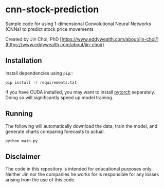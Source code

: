 # cnn-stock-prediction
Sample code for using 1-dimensional Convolutional Neural Networks (CNNs) to predict stock price movements

Created by Jin Choi, PhD [https://www.eddywealth.com/about/jin-choi/](https://www.eddywealth.com/about/jin-choi/)

Installation
------------

Install dependencies using ``pip``::

    pip install -r requirements.txt

If you have CUDA installed, you may want to install [pytorch](https://pytorch.org/) separately. Doing so will
significantly speed up model training.

Running
------------

The following will automatically download the data, train the model, and generate charts comparing forecasts
to actual.

    python main.py


Disclaimer
------------

The code in this repository is intended for educational purposes only. Neither Jin nor the companies he works for
is responsible for any losses arising from the use of this code.
